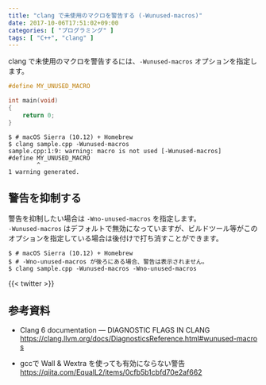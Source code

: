 ```yaml
---
title: "clang で未使用のマクロを警告する (-Wunused-macros)"
date: 2017-10-06T17:51:02+09:00
categories: [ "プログラミング" ]
tags: [ "C++", "clang" ]
---
```


clang で未使用のマクロを警告するには、```-Wunused-macros``` オプションを指定します。

```cpp
#define MY_UNUSED_MACRO

int main(void)
{
    return 0;
}
```

```shell
$ # macOS Sierra (10.12) + Homebrew
$ clang sample.cpp -Wunused-macros
sample.cpp:1:9: warning: macro is not used [-Wunused-macros]
#define MY_UNUSED_MACRO
        ^
1 warning generated.
```

## 警告を抑制する

警告を抑制したい場合は ```-Wno-unused-macros``` を指定します。<br />
```-Wunused-macros``` はデフォルトで無効になっていますが、ビルドツール等がこのオプションを指定している場合は後付けで打ち消すことができます。

```
$ # macOS Sierra (10.12) + Homebrew
$ # -Wno-unused-macros が後ろにある場合、警告は表示されません。
$ clang sample.cpp -Wunused-macros -Wno-unused-macros
```

{{< twitter >}}

## 参考資料

- Clang 6 documentation &mdash; DIAGNOSTIC FLAGS IN CLANG<br />
  <span style="word-break: break-all;">
  https://clang.llvm.org/docs/DiagnosticsReference.html#wunused-macros
  </span>

- gccで Wall &amp; Wextra を使っても有効にならない警告<br />
  <span style="word-break: break-all;">
  https://qiita.com/EqualL2/items/0cfb5b1cbfd70e2af662
  </span>

